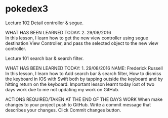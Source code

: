 # pokedex3
Lecture 102 Detail controller & segue.

WHAT HAS BEEN LEARNED TODAY: 2. 29/08/2016	
In this lesson, I learn how to  get the new view controller using segue destination View Controller,
and pass the selected object to the new view controller.  


Lecture 101 search bar & search filter.

WHAT HAS BEEN LEARNED TODAY: 1. 29/08/2016		NAME: Frederick Russell
In this lesson, I learn how to Add search bar & search filter,
How to dismiss the keyboard in IOS with Swift both by tapping outside the keyboard and by hitting return on the keyboard.
Important lesson learnt today lost of two days work due to me not updating my work on GitHub.

ACTIONS REQUIRED/TAKEN AT THE END OF THE DAYS WORK
When make changes to your project push to GitHub.
Write a commit message that describes your changes.
Click Commit changes button.
